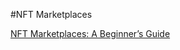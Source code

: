 
#NFT Marketplaces

[NFT Marketplaces: A Beginner’s Guide](https://www.coindesk.com/tech/2021/07/12/nft-marketplaces-a-beginners-guide/)
